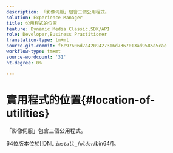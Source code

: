 ```yaml
---
description: 「影像伺服」包含三個公用程式。
solution: Experience Manager
title: 公用程式的位置
feature: Dynamic Media Classic,SDK/API
role: Developer,Business Practitioner
translation-type: tm+mt
source-git-commit: f6c97606d7a4209427316d7367013ad9585a5cae
workflow-type: tm+mt
source-wordcount: '31'
ht-degree: 0%

---
```



# 實用程式的位置{#location-of-utilities}

「影像伺服」包含三個公用程式。

64位版本位於&#x200B;[!DNL *`install_folder`*/bin64/]。
